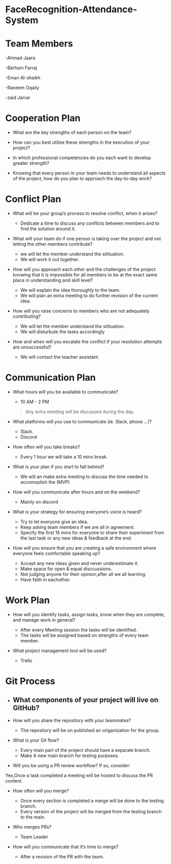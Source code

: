 # FaceRecognition-Attendance-System

# Team Members

-Ahmad Jaara 

-Barham Farraj

-Eman Al-shaikh

-Raneem Oqaily

-zaid Jarrar

# Cooperation Plan

- What are the key strengths of each person on the team?
  

- How can you best utilize these strengths in the execution of your project?
 

- In which professional competencies do you each want to develop greater strength?
 

- Knowing that every person in your team needs to understand all aspects of the project, how do you plan to approach the day-to-day work?
  

# Conflict Plan

- What will be your group’s process to resolve conflict, when it arises?
  - Dedicate a time to discuss any conflicts between members and to find the solution around it.

- What will your team do if one person is taking over the project and not letting the other members contribute?
  - we will let the member understand the sitituation.
  - We will work it out together.
 
- How will you approach each other and the challenges of the project knowing that it is impossible for all members to be at the exact same place in understanding and skill level?
  - We will explain the idea thoroughly to the team.
  - We will plan an extra meeting to do further revision of the current idea.
 
- How will you raise concerns to members who are not adequately contributing?
  - We will let the member understand the sitituation.
  - We will disturbute the tasks accordingly
 
- How and when will you escalate the conflict if your resolution attempts are unsuccessful? 
  - We will contact the teacher assistant.
    
# Communication Plan

- What hours will you be available to communicate?
  - 10 AM - 2 PM
  > Any extra meeting will be discussed during the day.

- What platforms will you use to communicate (ie. Slack, phone …)?
  - Slack.
  - Discord
  
- How often will you take breaks?
  - Every 1 hour we will take a 10 mins break.
 
- What is your plan if you start to fall behind?
  - We will an make extra meeting to discuss the time needed to accomoplish the (MVP)
  

- How will you communicate after hours and on the weekend? 
  - Mainly on discord 
  
- What is your strategy for ensuring everyone’s voice is heard?
  - Try to let everyone give an idea.
  - Keep asking team members if we are all in agreement.
  - Specify the first 15 mins for everyone to share their experiment from the last task or any new ideas & feedback at the end. 
  
- How will you ensure that you are creating a safe environment where everyone feels comfortable speaking up?
  - Accept any new ideas given and never underestimate it.
  - Make space for open & equal disccussions.
  - Not judging anyone for their opinion,after all we all learning.
  - Have faith in eachother.
 
# Work Plan

- How will you identify tasks, assign tasks, know when they are complete, and manage work in general?
  - After every Meeting session the tasks will be identified.
  - The tasks will be assigned based on strengths of every team member.
  
- What project management tool will be used?  
  - Trello

# Git Process

- What components of your project will live on GitHub?
  - 

- How will you share the repository with your teammates?
  - The repository will be on published an origanization for the group.
 
- What is your Git flow?
  - Every main part of the project should have a separate branch.
  - Make A new main branch for testing purposes.
  
- Will you be using a PR review workflow? If so, consider:

Yes,Once a task completed a meeting will be hosted to discuss the PR content.
  
- How often will you merge?
  - Once every section is completed a merge will be done to the testing branch.
  - Every version of the project will be merged from the testing branch to the main.
  
- Who merges PRs?
  - Team Leader
  
- How will you communicate that it’s time to merge?
  - After a revision of the PR with the team.
 
